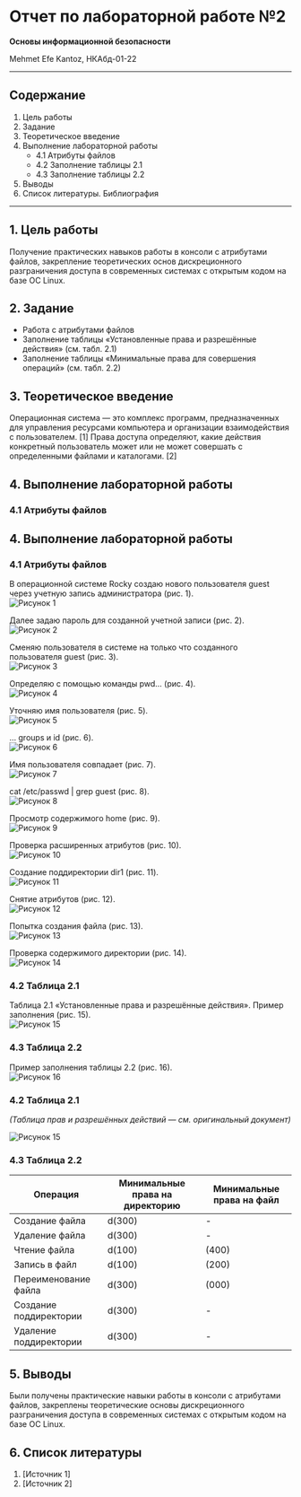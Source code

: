 # Отчет по лабораторной работе №2
**Основы информационной безопасности**

Mehmet Efe Kantoz, НКАбд-01-22

---

## Содержание
1. Цель работы  
2. Задание  
3. Теоретическое введение  
4. Выполнение лабораторной работы  
    - 4.1 Атрибуты файлов  
    - 4.2 Заполнение таблицы 2.1  
    - 4.3 Заполнение таблицы 2.2  
5. Выводы  
6. Список литературы. Библиография

---

## 1. Цель работы
Получение практических навыков работы в консоли с атрибутами файлов, закрепление теоретических основ дискреционного разграничения доступа в современных системах с открытым кодом на базе ОС Linux.

## 2. Задание
- Работа с атрибутами файлов
- Заполнение таблицы «Установленные права и разрешённые действия» (см. табл. 2.1)
- Заполнение таблицы «Минимальные права для совершения операций» (см. табл. 2.2)

## 3. Теоретическое введение
Операционная система — это комплекс программ, предназначенных для управления ресурсами компьютера и организации взаимодействия с пользователем. [1]
Права доступа определяют, какие действия конкретный пользователь может или не может совершать с определенными файлами и каталогами. [2]

## 4. Выполнение лабораторной работы

### 4.1 Атрибуты файлов
## 4. Выполнение лабораторной работы

### 4.1 Атрибуты файлов
В операционной системе Rocky создаю нового пользователя guest через учетную запись администратора (рис. 1).  
![Рисунок 1](image/image_1.png)

Далее задаю пароль для созданной учетной записи (рис. 2).  
![Рисунок 2](image/image_2.png)

Сменяю пользователя в системе на только что созданного пользователя guest (рис. 3).  
![Рисунок 3](image/image_3.png)

Определяю с помощью команды pwd… (рис. 4).  
![Рисунок 4](image/image_4.png)

Уточняю имя пользователя (рис. 5).  
![Рисунок 5](image/image_5.png)

… groups и id (рис. 6).  
![Рисунок 6](image/image_6.png)

Имя пользователя совпадает (рис. 7).  
![Рисунок 7](image/image_7.png)

cat /etc/passwd | grep guest (рис. 8).  
![Рисунок 8](image/image_8.png)

Просмотр содержимого home (рис. 9).  
![Рисунок 9](image/image_9.png)

Проверка расширенных атрибутов (рис. 10).  
![Рисунок 10](image/image_10.png)

Создание поддиректории dir1 (рис. 11).  
![Рисунок 11](image/image_11.png)

Снятие атрибутов (рис. 12).  
![Рисунок 12](image/image_12.png)

Попытка создания файла (рис. 13).  
![Рисунок 13](image/image_13.png)

Проверка содержимого директории (рис. 14).  
![Рисунок 14](image/image_14.png)

### 4.2 Таблица 2.1  
Таблица 2.1 «Установленные права и разрешённые действия». Пример заполнения (рис. 15).  
![Рисунок 15](image/image_15.png)

### 4.3 Таблица 2.2  
Пример заполнения таблицы 2.2 (рис. 16).  
![Рисунок 16](image/image_16.png)


### 4.2 Таблица 2.1
*(Таблица прав и разрешённых действий — см. оригинальный документ)*

![Рисунок 15](image/image_15.png)

### 4.3 Таблица 2.2
| Операция              | Минимальные права на директорию | Минимальные права на файл |
|-----------------------|-------------------------------|--------------------------|
| Создание файла        | d(300)                        | -                        |
| Удаление файла        | d(300)                        | -                        |
| Чтение файла          | d(100)                        | (400)                    |
| Запись в файл         | d(100)                        | (200)                    |
| Переименование файла  | d(300)                        | (000)                    |
| Создание поддиректории| d(300)                        | -                        |
| Удаление поддиректории| d(300)                        | -                        |

## 5. Выводы
Были получены практические навыки работы в консоли с атрибутами файлов, закреплены теоретические основы дискреционного разграничения доступа в современных системах с открытым кодом на базе ОС Linux.

## 6. Список литературы
1. [Источник 1]
2. [Источник 2]
